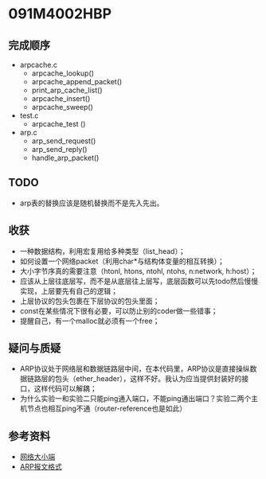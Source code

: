 # 091M4002HBP

## 完成顺序
* arpcache.c
  * arpcache_lookup()
  * arpcache_append_packet()
  * print_arp_cache_list()
  * arpcache_insert()
  * arpcache_sweep()
* test.c
  * arpcache_test () 
* arp.c
  * arp_send_request()
  * arp_send_reply()
  * handle_arp_packet()
  
  
## TODO
* arp表的替换应该是随机替换而不是先入先出。

## 收获

* 一种数据结构，利用宏复用给多种类型（list_head）；
* 如何设置一个网络packet（利用char*与结构体变量的相互转换）；
* 大小字节序真的需要注意（htonl, htons, ntohl, ntohs, n:network, h:host）；
* 应该从上层往底层写，而不是从底层往上层写，底层函数可以先todo然后慢慢实现，上层要先有自己的逻辑；
* 上层协议的包头包裹在下层协议的包头里面；
* const在某些情况下很有必要，可以防止别的coder做一些错事；
* 提醒自己，有一个malloc就必须有一个free；

## 疑问与质疑
* ARP协议处于网络层和数据链路层中间，在本代码里，ARP协议是直接操纵数据链路层的包头（ether_header），这样不好。我认为应当提供封装好的接口，这样代码可以解耦；
* 为什么实验一和实验二只能ping通入端口，不能ping通出端口？实验二两个主机节点也相互ping不通（router-reference也是如此）

## 参考资料

* [网络大小端](https://www.cnblogs.com/langzou/p/9010899.html)
* [ARP报文格式](https://www.cnblogs.com/laojie4321/archive/2012/04/12/2444187.html)